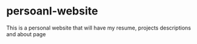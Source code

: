 # persoanl-website

This is a personal website that will have my resume, projects descriptions and about page
